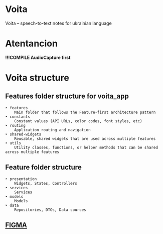 # Voita
Voita – speech-to-text notes for ukrainian language

# Atentancion
**!!!COMPILE AudioCapture first**

# Voita structure

## Features folder structure for voita_app
```
‣ features
    Main folder that follows the Feature-first architecture pattern
‣ constants
    Constant values (API URLs, color codes, font styles, etc)
‣ routing
    Application routing and navigation
‣ shared-widgets
    Reusable, shared widgets that are used across multiple features
‣ utils
    Utility classes, functions, or helper methods that can be shared across multiple features
```

## Feature folder structure
```
‣ presentation
    Widgets, States, Controllers
‣ services  
    Services
‣ models
    Models
‣ data
    Repositories, DTOs, Data sources
```

## [FIGMA](https://www.figma.com/file/qmJaOhwZUHGY8BdGtvn6I1/Notua?type=design&node-id=0%3A1&mode=design&t=2lQzAo7UuZv8npx6-1)
